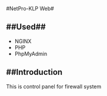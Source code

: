 #NetPro-KLP Web#

##Used##
--------
* NGINX
* PHP
* PhpMyAdmin

##Introduction
--------------
This is control panel for firewall system
